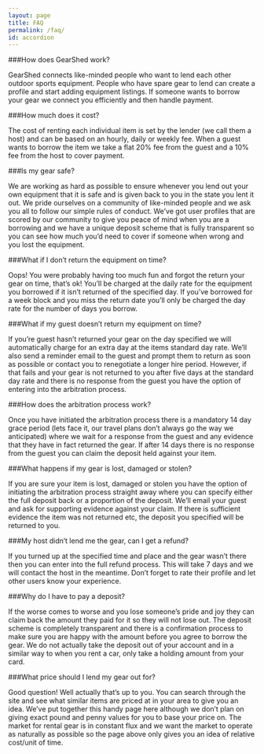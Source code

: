 ```yaml
---
layout: page
title: FAQ
permalink: /faq/
id: accordion
---
```


###How does GearShed work?

GearShed connects like-minded people who want to lend each other outdoor sports equipment. People who have spare gear to lend can create a profile and start adding equipment listings. If someone wants to borrow your gear we connect you efficiently and then handle payment. 

###How much does it cost?

The cost of renting each individual item is set by the lender (we call them a host) and can be based on an hourly, daily or weekly fee. When a guest wants to borrow the item we take a flat 20% fee from the guest and a 10% fee from the host to cover payment.

###Is my gear safe?

We are working as hard as possible to ensure whenever you lend out your own equipment that it is safe and is given back to you in the state you lent it out. We pride ourselves on a community of like-minded people and we ask you all to follow our simple rules of conduct. We’ve got user profiles that are scored by our community to give you peace of mind when you are a borrowing and we have a unique deposit scheme that is fully transparent so you can see how much you’d need to cover if someone when wrong and you lost the equipment. 

###What if I don’t return the equipment on time?

Oops! You were probably having too much fun and forgot the return your gear on time, that’s ok! You’ll be charged at the daily rate for the equipment you borrowed if it isn’t returned of the specified day. If you’ve borrowed for a week block and you miss the return date you’ll only be charged the day rate for the number of days you borrow. 

###What if my guest doesn’t return my equipment on time?

If you’re guest hasn’t returned your gear on the day specified we will automatically charge for an extra day at the items standard day rate. We’ll also send a reminder email to the guest and prompt them to return as soon as possible or contact you to renegotiate a longer hire period.
However, if that fails and your gear is not returned to you after five days at the standard day rate and there is no response from the guest you have the option of entering into the arbitration process.  

###How does the arbitration process work?

Once you have initiated the arbitration process there is a mandatory 14 day grace period (lets face it, our travel plans don’t always go the way we anticipated) where we wait for a response from the guest and any evidence that they have in fact returned the gear. If after 14 days there is no response from the guest you can claim the deposit held against your item. 

###What happens if my gear is lost, damaged or stolen?

If you are sure your item is lost, damaged or stolen you have the option of initiating the arbitration process straight away where you can specify either the full deposit back or a proportion of the deposit. We’ll email your guest and ask for supporting evidence against your claim. If there is sufficient evidence the item was not returned etc, the deposit you specified will be returned to you. 

###My host didn’t lend me the gear, can I get a refund?

If you turned up at the specified time and place and the gear wasn’t there then you can enter into the full refund process. This will take 7 days and we will contact the host in the meantime. Don’t forget to rate their profile and let other users know your experience. 

###Why do I have to pay a deposit?

If the worse comes to worse and you lose someone’s pride and joy they can claim back the amount they paid for it so they will not lose out.  The deposit scheme is completely transparent and there is a confirmation process to make sure you are happy with the amount before you agree to borrow the gear. We do not actually take the deposit out of your account and in a similar way to when you rent a car, only take a holding amount from your card. 

###What price should I lend my gear out for?

Good question! Well actually that’s up to you. You can search through the site and see what similar items are priced at in your area to give you an idea. We’ve put together this handy page here although we don’t plan on giving exact pound and penny values for you to base your price on. The market for rental gear is in constant flux and we want the market to operate as naturally as possible so the page above only gives you an idea of relative cost/unit of time. 


